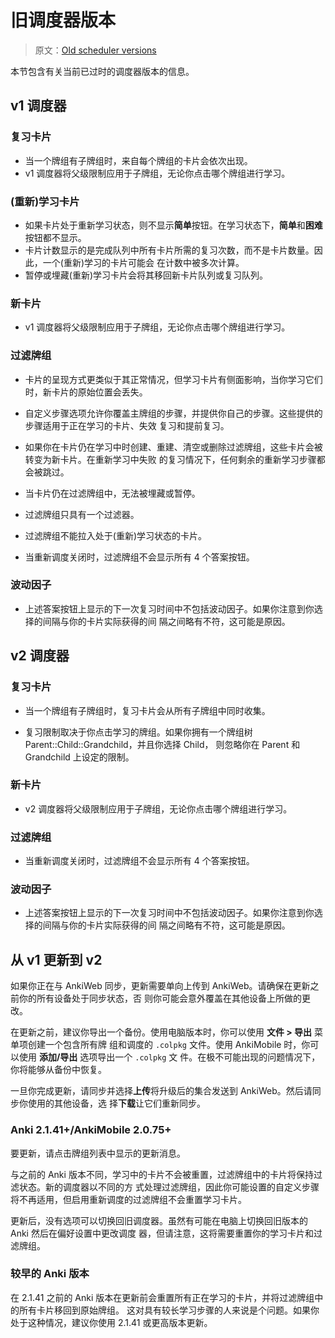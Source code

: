 # 旧调度器版本

> 原文：[Old scheduler versions](https://faqs.ankiweb.net/the-anki-2.1-scheduler.html)

本节包含有关当前已过时的调度器版本的信息。

## v1 调度器

### 复习卡片

- 当一个牌组有子牌组时，来自每个牌组的卡片会依次出现。
- v1 调度器将父级限制应用于子牌组，无论你点击哪个牌组进行学习。

### (重新)学习卡片

- 如果卡片处于重新学习状态，则不显示**简单**按钮。在学习状态下，**简单**和**困难**按钮都不显示。
- 卡片计数显示的是完成队列中所有卡片所需的复习次数，而不是卡片数量。因此，一个(重新)学习的卡片可能会
  在计数中被多次计算。
- 暂停或埋藏(重新)学习卡片会将其移回新卡片队列或复习队列。

### 新卡片

- v1 调度器将父级限制应用于子牌组，无论你点击哪个牌组进行学习。

### 过滤牌组

- 卡片的呈现方式更类似于其正常情况，但学习卡片有侧面影响，当你学习它们时，新卡片的原始位置会丢失。

- 自定义步骤选项允许你覆盖主牌组的步骤，并提供你自己的步骤。这些提供的步骤适用于正在学习的卡片、失效
  复习和提前复习。

- 如果你在卡片仍在学习中时创建、重建、清空或删除过滤牌组，这些卡片会被转变为新卡片。在重新学习中失败
  的复习情况下，任何剩余的重新学习步骤都会被跳过。

- 当卡片仍在过滤牌组中，无法被埋藏或暂停。

- 过滤牌组只具有一个过滤器。

- 过滤牌组不能拉入处于(重新)学习状态的卡片。

- 当重新调度关闭时，过滤牌组不会显示所有 4 个答案按钮。

### 波动因子

- 上述答案按钮上显示的下一次复习时间中不包括波动因子。如果你注意到你选择的间隔与你的卡片实际获得的间
  隔之间略有不符，这可能是原因。

## v2 调度器

### 复习卡片

- 当一个牌组有子牌组时，复习卡片会从所有子牌组中同时收集。

- 复习限制取决于你点击学习的牌组。如果你拥有一个牌组树 Parent::Child::Grandchild，并且你选择 Child，
  则忽略你在 Parent 和 Grandchild 上设定的限制。

### 新卡片

- v2 调度器将父级限制应用于子牌组，无论你点击哪个牌组进行学习。

### 过滤牌组

- 当重新调度关闭时，过滤牌组不会显示所有 4 个答案按钮。

### 波动因子

- 上述答案按钮上显示的下一次复习时间中不包括波动因子。如果你注意到你选择的间隔与你的卡片实际获得的间
  隔之间略有不符，这可能是原因。

## 从 v1 更新到 v2

如果你正在与 AnkiWeb 同步，更新需要单向上传到 AnkiWeb。请确保在更新之前你的所有设备处于同步状态，否
则你可能会意外覆盖在其他设备上所做的更改。

在更新之前，建议你导出一个备份。使用电脑版本时，你可以使用 **文件 > 导出** 菜单项创建一个包含所有牌
组和调度的 `.colpkg` 文件。使用 AnkiMobile 时，你可以使用 **添加/导出** 选项导出一个 `.colpkg` 文
件。在极不可能出现的问题情况下，你将能够从备份中恢复。

一旦你完成更新，请同步并选择**上传**将升级后的集合发送到 AnkiWeb。然后请同步你使用的其他设备，选
择**下载**让它们重新同步。

### Anki 2.1.41+/AnkiMobile 2.0.75+

要更新，请点击牌组列表中显示的更新消息。

与之前的 Anki 版本不同，学习中的卡片不会被重置，过滤牌组中的卡片将保持过滤状态。新的调度器以不同的方
式处理过滤牌组，因此你可能设置的自定义步骤将不再适用，但启用重新调度的过滤牌组不会重置学习卡片。

更新后，没有选项可以切换回旧调度器。虽然有可能在电脑上切换回旧版本的 Anki 然后在偏好设置中更改调度
器，但请注意，这将需要重置你的学习卡片和过滤牌组。

### 较早的 Anki 版本

在 2.1.41 之前的 Anki 版本在更新前会重置所有正在学习的卡片，并将过滤牌组中的所有卡片移回到原始牌组。
这对具有较长学习步骤的人来说是个问题。如果你处于这种情况，建议你使用 2.1.41 或更高版本更新。
